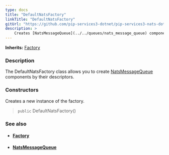 ```yaml
---
type: docs
title: "DefaultNatsFactory"
linkTitle: "DefaultNatsFactory"
gitUrl: "https://github.com/pip-services3-dotnet/pip-services3-nats-dotnet"
description: > 
    Creates [NatsMessageQueue](../../queues/nats_message_queue) components by their descriptors.
---
```


**Inherits:** [Factory](../../../components/build/factory)

### Description

The DefaultNatsFactory class allows you to create [NatsMessageQueue](../../queues/nats_message_queue) components by their descriptors.

### Constructors

Creates a new instance of the factory.

> `public` DefaultNatsFactory()


### See also
- #### [Factory](../../../components/build/factory)
- #### [NatsMessageQueue](../../queues/nats_message_queue)

